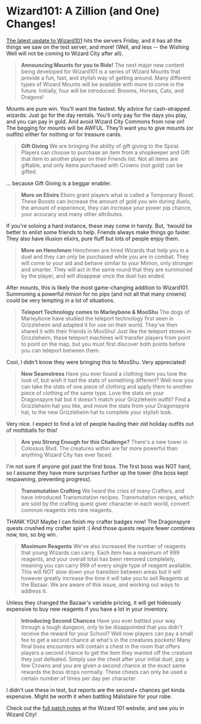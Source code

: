 # Wizard101: A Zillion (and One) Changes!

[The latest update to Wizard101](https://www.wizard101.com/game/community/patchnotes) hits the servers Friday, and it has all the things we saw on the test server, and more! (Well, and less -- the Wishing Well will not be coming to Wizard City after all).


> **Announcing Mounts for you to Ride!**
The next major new content being developed for Wizard101 is a series of Wizard Mounts that provide a fun, fast, and stylish way of getting around. Many different types of Wizard Mounts will be available with more to come in the future. Initially, four will be introduced: Brooms, Horses, Cats, and Dragons!



Mounts are pure win. You'll want the fastest. My advice for cash-strapped wizards: Just go for the day rentals. You'll only pay for the days you play, and you can pay in gold. And avoid Wizard City Commons from now on! The begging for mounts will be AWFUL. They'll want you to give mounts (or outfits) either for nothing or for treasure cards.


> **Gift Giving**
We are bringing the ability of gift giving to the Spiral. Players can choose to purchase an item from a shopkeeper and Gift that item to another player on their Friends list. Not all items are giftable, and only items purchased with Crowns (not gold) can be gifted.



... because Gift Giving is a beggar enabler.


> **More on Elixirs**
Elixirs grant players what is called a Temporary Boost. These Boosts can increase the amount of gold you win during duels, the amount of experience, they can increase your power pip chance, your accuracy and many other attributes.



If you're soloing a hard instance, these may come in handy. But, 'twould be better to enlist some friends to help. Friends always make things go faster. They also have illusion elixirs, pure fluff but lots of people enjoy them.


> **More on Henchmen**
Henchmen are hired Wizards that help you in a duel and they can only be purchased while you are in combat. They will come to your aid and behave similar to your Minion, only stronger and smarter. They will act in the same round that they are summoned by the player, and will disappear once the duel has ended.



After mounts, this is likely the most game-changing addition to Wizard101. Summoning a powerful minion for no pips (and not all that many crowns) could be very tempting in a lot of situations.


> **Teleport Technology comes to Marleybone & MooShu**
The dogs of Marleybone have studied the teleport technology first seen in Grizzleheim and adapted it for use on their world. They've then shared it with their friends in MooShu! Just like the teleport stones in Grizzleheim, these teleport machines will transfer players from point to point on the map, but you must first discover both points before you can teleport between them. 



Cool, I didn't know they were bringing this to MooShu. Very appreciated!


> **New Seamstress**
Have you ever found a clothing item you love the look of, but wish it had the stats of something different? Well now you can take the stats of one piece of clothing and apply them to another piece of clothing of the same type. Love the stats on your Dragonspyre hat but it doesn't match your Grizzleheim outfit? Find a Grizzleheim hat you like, and move the stats from your Dragonspyre hat, to the new Grizzleheim hat to complete your stylish look.



Very nice. I expect to find a lot of people hauling their old holiday outfits out of mothballs for this!


> **Are you Strong Enough for this Challenge?**
There's a new tower in Colossus Blvd. The creatures within are far more powerful than anything Wizard City has ever faced. 



I'm not sure if anyone got past the first boss. The first boss was NOT hard, so I assume they have more surprises further up the tower (the boss kept respawning, preventing progress).


> **Transmutation Crafting**
We heard the cries of many Crafters, and have introduced Transmutation recipes. Transmutation recipes, which are sold by the crafting quest giver character in each world, convert common reagents into rare reagents.



THANK YOU! Maybe I can finish my crafter badges now! The Dragonspyre quests crushed my crafter spirit :( And those quests require fewer combines now, too, so big win.


> **Maximum Reagents**
We've also increased the number of reagents that young Wizards can carry. Each item has a maximum of 999 reagents, and your overall total has been removed completely, meaning you can carry 999 of every single type of reagent available.
This will NOT slow down your transition between areas but it will however greatly increase the time it will take you to sell Reagents at the Bazaar. We are aware of this issue, and working out ways to address it.



Unless they changed the Bazaar's variable pricing, it will get hideously expensive to buy new reagents if you have a lot in your inventory.


> **Introducing Second Chances**
Have you ever battled your way through a tough dungeon, only to be disappointed that you didn't receive the reward for your School? Well now players can pay a small fee to get a second chance at what's in the creatures pockets! Many final boss encounters will contain a chest in the room that offers players a second chance to get the item they wanted off the creature they just defeated. Simply use the chest after your initial duel, pay a few Crowns and you are given a second chance at the exact same rewards the boss drops normally. These chests can only be used a certain number of times per day per character. 



I didn't use these in test, but reports are the second+ chances get kinda expensive. Might be worth it when battling Malistaire for your robe.

Check out the [full patch notes](https://www.wizard101.com/game/community/patchnotes) at the Wizard 101 website, and see you in Wizard City!

